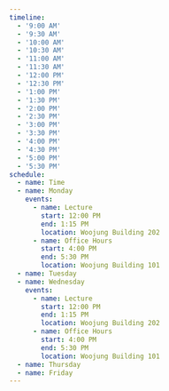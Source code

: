 ```yaml
---
timeline:
  - '9:00 AM'
  - '9:30 AM'
  - '10:00 AM'
  - '10:30 AM'
  - '11:00 AM'
  - '11:30 AM'
  - '12:00 PM'
  - '12:30 PM'
  - '1:00 PM'
  - '1:30 PM'
  - '2:00 PM'
  - '2:30 PM'
  - '3:00 PM'
  - '3:30 PM'
  - '4:00 PM'
  - '4:30 PM'
  - '5:00 PM'
  - '5:30 PM'
schedule:
  - name: Time
  - name: Monday
    events:
      - name: Lecture
        start: 12:00 PM
        end: 1:15 PM
        location: Woojung Building 202
      - name: Office Hours
        start: 4:00 PM
        end: 5:30 PM
        location: Woojung Building 101
  - name: Tuesday
  - name: Wednesday
    events:
      - name: Lecture
        start: 12:00 PM
        end: 1:15 PM
        location: Woojung Building 202
      - name: Office Hours
        start: 4:00 PM
        end: 5:30 PM
        location: Woojung Building 101
  - name: Thursday
  - name: Friday
---
```

